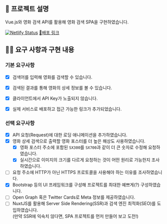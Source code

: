## 📌 프로젝트 설명 <!-- 어떤 걸 만들었는지 대략적으로 설명해주세요 -->
Vue.js와 영화 검색 API를 활용해 영화 검색 SPA을 구현하였습니다.


[![Netlify Status](https://api.netlify.com/api/v1/badges/d8e0cd02-3469-47bf-ad44-cfeb4dc04f88/deploy-status)](https://app.netlify.com/sites/cocky-lumiere-227d70/deploys)
[🎥배포 링크](https://cocky-lumiere-227d70.netlify.app/)


## 👩‍💻 요구 사항과 구현 내용 <!-- 기능을 Commit 별로 잘개 쪼개고, Commit 별로 설명해주세요 -->
### 기본 요구사항

- [x] 검색어를 입력해 영화를 검색할 수 있습니다.
- [x] 검색된 결과를 통해 영화의 상세 정보를 볼 수 있습니다.
- [x] 클라이언트에서 API Key가 노출되지 않습니다.
- [x] 실제 서비스로 배포하고 접근 가능한 링크가 추가되었습니다.


### 선택 요구사항

- [x] API 요청(Request)에 대한 로딩 애니메이션을 추가하였습니다.
- [x] 영화 상세 검색으로 출력할 영화 포스터를 더 높은 해상도 사용하였습니다.
  - [x] 영화 포스터 주소에 포함된 `SX300`를 `SX700`과 같이 더 큰 숫자로 수정해 요청하였습니다.
  - [x] 실시간으로 이미지의 크기를 다르게 요청하는 것이 어떤 원리로 가능한지 조사하였습니다.
- [ ] 요청 주소에 HTTP가 아닌 HTTPS 프로토콜을 사용해야 하는 이유를 조사하였습니다.
- [x] Bootstrap 등의 UI 프레임워크를 구성해 프로젝트를 최대한 예쁘게(?) 구성하였습니다.
- [ ] Open Graph 혹은 Twitter Cards로 Meta 정보를 제공하였습니다.
- [ ] NuxtJS를 활용해 Server Side Rendering(SSR)과 검색 엔진 최적화(SEO)를 도입하였습니다.  
     (만약 SSR에 익숙치 않다면, SPA 프로젝트를 먼저 만들어 보고 도전!)
